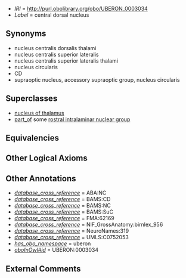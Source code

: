  * *IRI* = http://purl.obolibrary.org/obo/UBERON_0003034
 * *Label* = central dorsal nucleus

## Synonyms

 * nucleus centralis dorsalis thalami
 * nucleus centralis superior lateralis
 * nucleus centralis superior lateralis thalami
 * nucleus circularis
 * CD
 * supraoptic nucleus, accessory supraoptic group, nucleus circularis

## Superclasses

 * [nucleus of thalamus](../../UBERON/92/UBERON_0007692.md)
 * [part_of](../../BFO/50/BFO_0000050.md) some [rostral intralaminar nuclear group](../../UBERON/65/UBERON_0002965.md)

## Equivalencies


## Other Logical Axioms


## Other Annotations

 * *[database_cross_reference](../../ef/oboInOwl#hasDbXref.md)* = ABA:NC
 * *[database_cross_reference](../../ef/oboInOwl#hasDbXref.md)* = BAMS:CD
 * *[database_cross_reference](../../ef/oboInOwl#hasDbXref.md)* = BAMS:NC
 * *[database_cross_reference](../../ef/oboInOwl#hasDbXref.md)* = BAMS:SuC
 * *[database_cross_reference](../../ef/oboInOwl#hasDbXref.md)* = FMA:62169
 * *[database_cross_reference](../../ef/oboInOwl#hasDbXref.md)* = NIF_GrossAnatomy:birnlex_956
 * *[database_cross_reference](../../ef/oboInOwl#hasDbXref.md)* = NeuroNames:319
 * *[database_cross_reference](../../ef/oboInOwl#hasDbXref.md)* = UMLS:C0752053
 * *[has_obo_namespace](../../ce/oboInOwl#hasOBONamespace.md)* = uberon
 * *[oboInOwl#id](../../id/oboInOwl#id.md)* = UBERON:0003034

## External Comments

